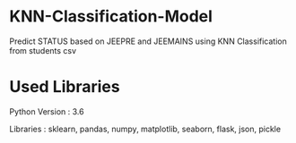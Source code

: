 # KNN-Classification-Model
Predict STATUS based on JEEPRE and JEEMAINS using KNN Classification from students csv
# Used Libraries 
Python Version : 3.6

Libraries : sklearn, pandas, numpy, matplotlib, seaborn, flask, json, pickle
